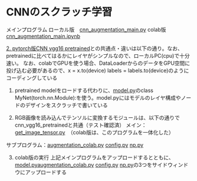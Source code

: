 # CNNのスクラッチ学習
メインプログラム
ローカル版　[cnn_augmentation_main.py](./CNN_pytorch/cnn_augmentation_main.py)
colab版　[cnn_augmentation_main.ipynb](./CNN_pytorch/cnn_augmentation_main.ipynb)

[2. pytorch版CNN vgg16 pretrained](cnn_vgg16_pretrained.md)との共通点・違いは以下の通り。なお、pretrainedに比べてはるかにレイヤがシンプルなので、ローカルPC(cpu)で十分速い。
なお、colabでGPUを使う場合、DataLoaderからのデータをGPU空間に投げ込む必要があるので、x = x.to(device)  labels = labels.to(device)のようにコーディングしている

1. pretrained modelをロードする代わりに、[model.py](./CNN_pytorch/model.py)のclass MyNet(torch.nn.Module):を使う。model.pyにはモデルのレイヤ構成やノードのデザインをスクラッチで書いている

2. RGB画像を読み込んでテンソルに変換するモジュールは、以下の通りでcnn_vgg16_pretrainedと共通（テスト確認済）
メイン：[get_image_tensor.py](./CNN_pytorch_fineTuning/get_image_tensor.py)　（colab版は、このプログラムを一体化した）

サブプログラム：[augmentation_colab.py](./CNN_pytorch_fineTuning/augmentation_colab.py) [config.py](./CNN_pytorch_fineTuning/config.py) [np.py](./CNN_pytorch_fineTuning/np.py)


3. colab版の実行
上記メインプログラムをアップロードするとともに、[model.py](./CNN_pytorch/model.py)[augmentation_colab.py](./CNN_pytorch_fineTuning/augmentation_colab.py) [config.py](./CNN_pytorch_fineTuning/config.py) [np.py](./CNN_pytorch_fineTuning/np.py)の3つをサイドウィンドウにアップロードする
